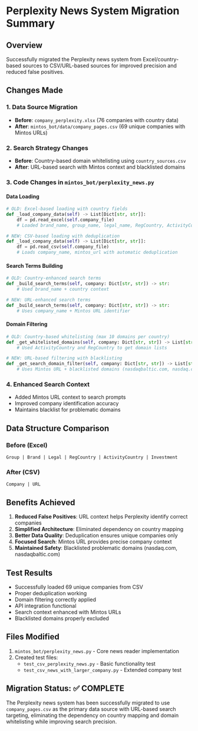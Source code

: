 # Perplexity News System Migration Summary

## Overview
Successfully migrated the Perplexity news system from Excel/country-based sources to CSV/URL-based sources for improved precision and reduced false positives.

## Changes Made

### 1. Data Source Migration
- **Before**: `company_perplexity.xlsx` (76 companies with country data)
- **After**: `mintos_bot/data/company_pages.csv` (69 unique companies with Mintos URLs)

### 2. Search Strategy Changes
- **Before**: Country-based domain whitelisting using `country_sources.csv`
- **After**: URL-based search with Mintos context and blacklisted domains

### 3. Code Changes in `mintos_bot/perplexity_news.py`

#### Data Loading
```python
# OLD: Excel-based loading with country fields
def _load_company_data(self) -> List[Dict[str, str]]:
    df = pd.read_excel(self.company_file)
    # Loaded brand_name, group_name, legal_name, RegCountry, ActivityCountry

# NEW: CSV-based loading with deduplication
def _load_company_data(self) -> List[Dict[str, str]]:
    df = pd.read_csv(self.company_file)
    # Loads company_name, mintos_url with automatic deduplication
```

#### Search Terms Building
```python
# OLD: Country-enhanced search terms
def _build_search_terms(self, company: Dict[str, str]) -> str:
    # Used brand_name + country context

# NEW: URL-enhanced search terms
def _build_search_terms(self, company: Dict[str, str]) -> str:
    # Uses company_name + Mintos URL identifier
```

#### Domain Filtering
```python
# OLD: Country-based whitelisting (max 10 domains per country)
def _get_whitelisted_domains(self, company: Dict[str, str]) -> List[str]:
    # Used ActivityCountry and RegCountry to get domain lists

# NEW: URL-based filtering with blacklisting
def _get_search_domain_filter(self, company: Dict[str, str]) -> List[str]:
    # Uses Mintos URL + blacklisted domains (nasdaqbaltic.com, nasdaq.com)
```

### 4. Enhanced Search Context
- Added Mintos URL context to search prompts
- Improved company identification accuracy
- Maintains blacklist for problematic domains

## Data Structure Comparison

### Before (Excel)
```
Group | Brand | Legal | RegCountry | ActivityCountry | Investment
```

### After (CSV)
```
Company | URL
```

## Benefits Achieved

1. **Reduced False Positives**: URL context helps Perplexity identify correct companies
2. **Simplified Architecture**: Eliminated dependency on country mapping
3. **Better Data Quality**: Deduplication ensures unique companies only
4. **Focused Search**: Mintos URL provides precise company context
5. **Maintained Safety**: Blacklisted problematic domains (nasdaq.com, nasdaqbaltic.com)

## Test Results

- Successfully loaded 69 unique companies from CSV
- Proper deduplication working
- Domain filtering correctly applied
- API integration functional
- Search context enhanced with Mintos URLs
- Blacklisted domains properly excluded

## Files Modified

1. `mintos_bot/perplexity_news.py` - Core news reader implementation
2. Created test files:
   - `test_csv_perplexity_news.py` - Basic functionality test
   - `test_csv_news_with_larger_company.py` - Extended company test

## Migration Status: ✅ COMPLETE

The Perplexity news system has been successfully migrated to use `company_pages.csv` as the primary data source with URL-based search targeting, eliminating the dependency on country mapping and domain whitelisting while improving search precision.